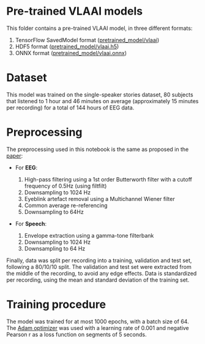 Pre-trained VLAAI models
==========================

This folder contains a pre-trained VLAAI model, in three different formats:

1. TensorFlow SavedModel format ([pretrained_model/vlaai](./pretrained_models/vlaai))
2. HDF5 format ([pretrained_model/vlaai.h5](./pretrained_models/vlaai.h5))
3. ONNX format ([pretrained_model/vlaai.onnx](./pretrained_models/vlaai.onnx))


# Dataset
This model was trained on the single-speaker stories dataset, 80 subjects that 
listened to 1 hour and 46 minutes on average (approximately 15 minutes per
recording) for a total of 144 hours of EEG data. 

# Preprocessing

The preprocessing used in this notebook is the same as proposed in the [paper](./#):
* For __EEG__: 
  1. High-pass filtering using a 1st order Butterworth filter with a cutoff frequency of 0.5Hz (using filtfilt)
  2. Downsampling to 1024 Hz
  3. Eyeblink artefact removal using a Multichannel Wiener filter
  4. Common average re-referencing
  5. Downsampling to 64Hz

* For __Speech__:
  1. Envelope extraction using a gamma-tone filterbank
  2. Downsampling to 1024 Hz
  3. Downsampling to 64 Hz

Finally, data was split per recording into a training, validation and test set,
following a 80/10/10 split. The validation and test set were extracted from the
middle of the recording, to avoid any edge effects. Data is standardized
per recording, using the mean and standard deviation of the training set.

# Training procedure

The model was trained for at most 1000 epochs, with a batch size of 64.
The [Adam optimizer](https://arxiv.org/abs/1412.6980) was used with a 
learning rate of 0.001 and negative Pearson r as a loss function on segments
of 5 seconds.